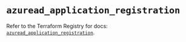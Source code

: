 # `azuread_application_registration`

Refer to the Terraform Registry for docs: [`azuread_application_registration`](https://registry.terraform.io/providers/hashicorp/azuread/2.51.0/docs/resources/application_registration).
